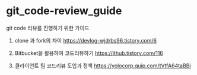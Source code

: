 # git_code-review_guide
git code 리뷰를 진행하기 위한 가이드

1. clone 과 fork의 차이 https://devlog-wjdrbs96.tistory.com/6

2. Bitbucket을 활용하여 코드리뷰하기 https://ithub.tistory.com/116

3. 클라이언트 팀 코드리뷰 도입과 정책 https://yolocorp.quip.com/tVtfA64taBBi
